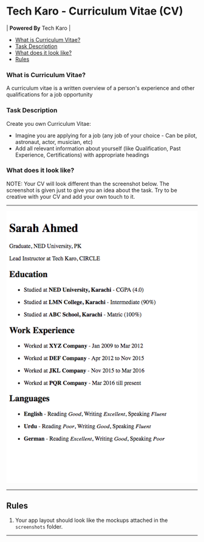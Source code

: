 # Tech Karo - Curriculum Vitae (CV)

| **Powered By** Tech Karo  |

- [What is Curriculum Vitae?](#what-is-curriculum-vitae)
- [Task Description](#task-description)
- [What does it look like?](#what-does-it-look-like)
- [Rules](#rules)

### What is Curriculum Vitae? ###
A curriculum vitae is a written overview of a person's experience and other qualifications for a job opportunity

### Task Description ###
Create you own Curriculum Vitae:
- Imagine you are applying for a job (any job of your choice - Can be pilot, astronaut, actor, musician, etc)
- Add all relevant information about yourself (like Qualification, Past Experience, Certifications) with appropriate headings

### What does it look like?
NOTE: Your CV will look different than the screenshot below. The screenshot is given just to give you an idea about the task. Try to be creative with your CV and add your own touch to it.

----

![mockup](screenshots/mockup-1.png)

----

## Rules
1. Your app layout should look like the mockups attached in the `screenshots` folder.

-------------------

